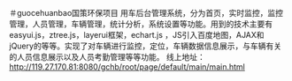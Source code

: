＃guocehuanbao国策环保项目
用车后台管理系统，分为首页，实时监控，监控管理，人员管理，车辆管理，统计分析，系统设置等功能。用到的技术主要有easyui.js，ztree.js，layerui框架，echart.js ，JS引入百度地图，AJAX和jQuery的等等。实现了对车辆进行监控，定位，车辆数据信息展示，与车辆有关的人员信息展示以及人员考勤管理等等功能。
线上地址：http://119.27.170.81:8080/gchb/root/page/default/main/main.html
